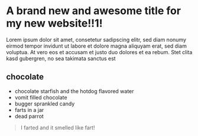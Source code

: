 # A brand new and awesome title for my new website!!1!

Lorem ipsum dolor sit amet, consetetur sadipscing elitr, sed diam nonumy eirmod tempor invidunt ut labore et dolore magna aliquyam erat, sed diam voluptua. At vero eos et accusam et justo duo dolores et ea rebum. Stet clita kasd gubergren, no sea takimata sanctus est

## chocolate

* chocolate starfish and the hotdog flavored water
* vomit filled chocolate
* bugger sprankled candy
* farts in a jar
* dead parrot

> I farted and it smelled like fart!
